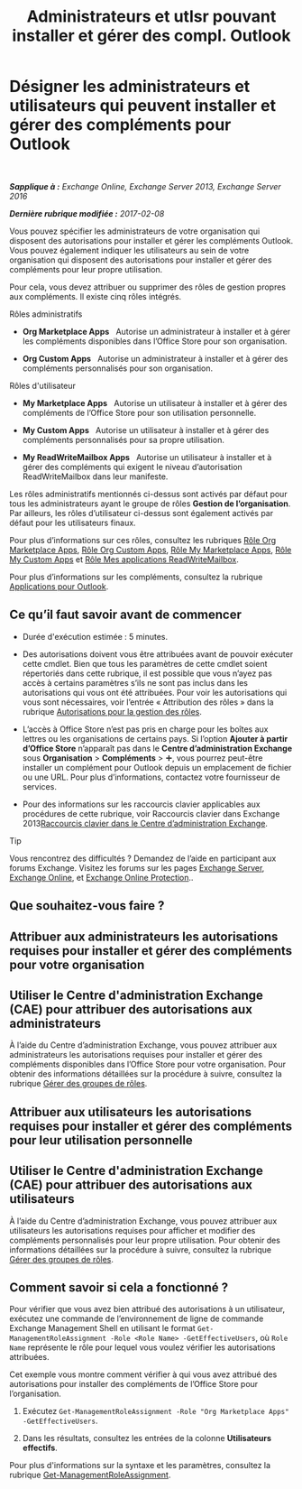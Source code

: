 ﻿---
title: 'Administrateurs et utlsr pouvant installer et gérer des compl. Outlook'
TOCTitle: Désigner les administrateurs et utilisateurs qui peuvent installer et gérer des compléments pour Outlook
ms:assetid: 7ee4302d-b8bb-40a0-9810-10d3a0271bcb
ms:mtpsurl: https://technet.microsoft.com/fr-fr/library/JJ943754(v=EXCHG.150)
ms:contentKeyID: 52062971
ms.date: 04/24/2018
mtps_version: v=EXCHG.150
ms.translationtype: HT
---

# Désigner les administrateurs et utilisateurs qui peuvent installer et gérer des compléments pour Outlook

 

_**Sapplique à :** Exchange Online, Exchange Server 2013, Exchange Server 2016_

_**Dernière rubrique modifiée :** 2017-02-08_

Vous pouvez spécifier les administrateurs de votre organisation qui disposent des autorisations pour installer et gérer les compléments Outlook. Vous pouvez également indiquer les utilisateurs au sein de votre organisation qui disposent des autorisations pour installer et gérer des compléments pour leur propre utilisation.

Pour cela, vous devez attribuer ou supprimer des rôles de gestion propres aux compléments. Il existe cinq rôles intégrés.

Rôles administratifs

  - **Org Marketplace Apps**   Autorise un administrateur à installer et à gérer les compléments disponibles dans l’Office Store pour son organisation.

  - **Org Custom Apps**   Autorise un administrateur à installer et à gérer des compléments personnalisés pour son organisation.

Rôles d'utilisateur

  - **My Marketplace Apps**   Autorise un utilisateur à installer et à gérer des compléments de l’Office Store pour son utilisation personnelle.

  - **My Custom Apps**   Autorise un utilisateur à installer et à gérer des compléments personnalisés pour sa propre utilisation.

  - **My ReadWriteMailbox Apps**   Autorise un utilisateur à installer et à gérer des compléments qui exigent le niveau d’autorisation ReadWriteMailbox dans leur manifeste.

Les rôles administratifs mentionnés ci-dessus sont activés par défaut pour tous les administrateurs ayant le groupe de rôles **Gestion de l’organisation**. Par ailleurs, les rôles d’utilisateur ci-dessus sont également activés par défaut pour les utilisateurs finaux.

Pour plus d’informations sur ces rôles, consultez les rubriques [Rôle Org Marketplace Apps](org-marketplace-apps-role-exchange-2013-help.md), [Rôle Org Custom Apps](org-custom-apps-role-exchange-2013-help.md), [Rôle My Marketplace Apps](my-marketplace-apps-role-exchange-2013-help.md), [Rôle My Custom Apps](my-custom-apps-role-exchange-2013-help.md) et [Rôle Mes applications ReadWriteMailbox](my-readwritemailbox-apps-role-exchange-2013-help.md).

Pour plus d’informations sur les compléments, consultez la rubrique [Applications pour Outlook](add-ins-for-outlook-exchange-2013-help.md).

## Ce qu’il faut savoir avant de commencer

  - Durée d'exécution estimée : 5 minutes.

  - Des autorisations doivent vous être attribuées avant de pouvoir exécuter cette cmdlet. Bien que tous les paramètres de cette cmdlet soient répertoriés dans cette rubrique, il est possible que vous n’ayez pas accès à certains paramètres s’ils ne sont pas inclus dans les autorisations qui vous ont été attribuées. Pour voir les autorisations qui vous sont nécessaires, voir l’entrée « Attribution des rôles » dans la rubrique [Autorisations pour la gestion des rôles](role-management-permissions-exchange-2013-help.md).

  - L’accès à Office Store n’est pas pris en charge pour les boîtes aux lettres ou les organisations de certains pays. Si l’option **Ajouter à partir d’Office Store** n’apparaît pas dans le **Centre d’administration Exchange** sous **Organisation** \> **Compléments** \> ![Icône Ajouter](images/JJ218640.c1e75329-d6d7-4073-a27d-498590bbb558(EXCHG.150).gif "Icône Ajouter"), vous pourrez peut-être installer un complément pour Outlook depuis un emplacement de fichier ou une URL. Pour plus d’informations, contactez votre fournisseur de services.

  - Pour des informations sur les raccourcis clavier applicables aux procédures de cette rubrique, voir Raccourcis clavier dans Exchange 2013[Raccourcis clavier dans le Centre d’administration Exchange](keyboard-shortcuts-in-the-exchange-admin-center-exchange-online-protection-help.md).

> [!TIP]
> Vous rencontrez des difficultés ? Demandez de l’aide en participant aux forums Exchange. Visitez les forums sur les pages <a href="https://go.microsoft.com/fwlink/p/?linkid=60612">Exchange Server</a>, <a href="https://go.microsoft.com/fwlink/p/?linkid=267542">Exchange Online</a>, et <a href="https://go.microsoft.com/fwlink/p/?linkid=285351">Exchange Online Protection</a>..


## Que souhaitez-vous faire ?

## Attribuer aux administrateurs les autorisations requises pour installer et gérer des compléments pour votre organisation

## Utiliser le Centre d'administration Exchange (CAE) pour attribuer des autorisations aux administrateurs

À l’aide du Centre d’administration Exchange, vous pouvez attribuer aux administrateurs les autorisations requises pour installer et gérer des compléments disponibles dans l’Office Store pour votre organisation. Pour obtenir des informations détaillées sur la procédure à suivre, consultez la rubrique [Gérer des groupes de rôles](manage-role-groups-exchange-2013-help.md).

## Attribuer aux utilisateurs les autorisations requises pour installer et gérer des compléments pour leur utilisation personnelle

## Utiliser le Centre d'administration Exchange (CAE) pour attribuer des autorisations aux utilisateurs

À l’aide du Centre d’administration Exchange, vous pouvez attribuer aux utilisateurs les autorisations requises pour afficher et modifier des compléments personnalisés pour leur propre utilisation. Pour obtenir des informations détaillées sur la procédure à suivre, consultez la rubrique [Gérer des groupes de rôles](manage-role-groups-exchange-2013-help.md).

## Comment savoir si cela a fonctionné ?

Pour vérifier que vous avez bien attribué des autorisations à un utilisateur, exécutez une commande de l’environnement de ligne de commande Exchange Management Shell en utilisant le format `Get-ManagementRoleAssignment -Role <Role Name> -GetEffectiveUsers`, où `Role Name` représente le rôle pour lequel vous voulez vérifier les autorisations attribuées.

Cet exemple vous montre comment vérifier à qui vous avez attribué des autorisations pour installer des compléments de l’Office Store pour l’organisation.

1.  Exécutez `Get-ManagementRoleAssignment -Role "Org Marketplace Apps" -GetEffectiveUsers`.

2.  Dans les résultats, consultez les entrées de la colonne **Utilisateurs effectifs**.

Pour plus d'informations sur la syntaxe et les paramètres, consultez la rubrique [Get-ManagementRoleAssignment](https://technet.microsoft.com/fr-fr/library/dd351024\(v=exchg.150\)).

